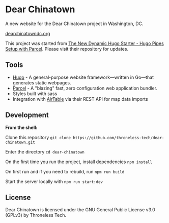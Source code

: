 # Dear Chinatown

A new website for the Dear Chinatown project in Washington, DC.

[dearchinatowndc.org](https://dearchinatowndc.org)

This project was started from [The New Dynamic Hugo Starter - Hugo Pipes Setup with Parcel](https://github.com/budparr/hugo-pipes-parcel). Please visit their repository for updates.

## Tools

 - [Hugo](http://gohugo.io/) - A general-purpose website framework—written in Go—that generates static webpages.
 - [Parcel](https://parceljs.org/) - A "blazing" fast, zero configuration web application bundler.
 - Styles built with sass
 - Integration with [AirTable](https://airtable.com/) via their REST API for map data imports
 
## Development

**From the shell:**

Clone this repository `git clone https://github.com/throneless-tech/dear-chinatown.git`

Enter the directory `cd dear-chinatown`

On the first time you run the project, install dependencies `npm install`

On first run and if you need to rebuild, run `npm run build`

Start the server locally with `npm run start:dev`

## License

Dear Chinatown is licensed under the GNU General Public License v3.0 (GPLv3) by Throneless Tech.
